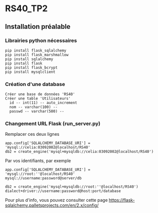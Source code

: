 # RS40_TP2

## Installation préalable

### Librairies python nécessaires

```
pip install flask_sqlalchemy
pip install flask_marshmallow
pip install sqlalchemy
pip install flask
pip install flask_bcrypt
pip install mysqlclient
```

### Création d'une database

````
Créer une base de données 'RS40'
Créer une table 'Utilisateurs'
  id -- int(11) -- auto_increment
  nom -- varchar(100) --
  passwd -- varchar(500) -- 
````

### Changement URL Flask (run_server.py)

Remplacer ces deux lignes 

````
app.config['SQLALCHEMY_DATABASE_URI'] = 'mysql://celia:03092002@localhost/RS40'
db2 = create_engine('mysql+mysqldb://celia:03092002@localhost/RS40')
````

Par vos identifiants, par exemple

```
app.config['SQLALCHEMY_DATABASE_URI'] = 'mysql://root:''@localhost/RS40'
mysql://username:password@server/db

db2 = create_engine('mysql+mysqldb://root:''@localhost/RS40')
dialect+driver://username:password@host:port/database
```

Pour plus d'info, vous pouvez consulter cette page 
https://flask-sqlalchemy.palletsprojects.com/en/2.x/config/ 
